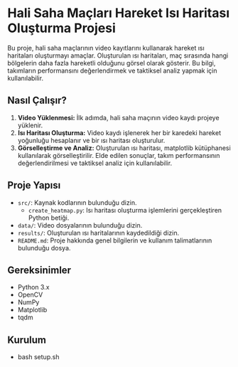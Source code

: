 # Hali Saha Maçları Hareket Isı Haritası Oluşturma Projesi

Bu proje, hali saha maçlarının video kayıtlarını kullanarak hareket ısı haritaları oluşturmayı amaçlar. Oluşturulan ısı haritaları, maç sırasında hangi bölgelerin daha fazla hareketli olduğunu görsel olarak gösterir. Bu bilgi, takımların performansını değerlendirmek ve taktiksel analiz yapmak için kullanılabilir.

## Nasıl Çalışır?

1. **Video Yüklenmesi:** İlk adımda, hali saha maçının video kaydı projeye yüklenir.
2. **Isı Haritası Oluşturma:** Video kaydı işlenerek her bir karedeki hareket yoğunluğu hesaplanır ve bir ısı haritası oluşturulur.
3. **Görselleştirme ve Analiz:** Oluşturulan ısı haritası, matplotlib kütüphanesi kullanılarak görselleştirilir. Elde edilen sonuçlar, takım performansının değerlendirilmesi ve taktiksel analiz için kullanılabilir.

## Proje Yapısı

- `src/`: Kaynak kodlarının bulunduğu dizin.
  - `create_heatmap.py`: Isı haritası oluşturma işlemlerini gerçekleştiren Python betiği.
- `data/`: Video dosyalarının bulunduğu dizin.
- `results/`: Oluşturulan ısı haritalarının kaydedildiği dizin.
- `README.md`: Proje hakkında genel bilgilerin ve kullanım talimatlarının bulunduğu dosya.

## Gereksinimler

- Python 3.x
- OpenCV
- NumPy
- Matplotlib
- tqdm

## Kurulum

- bash setup.sh
